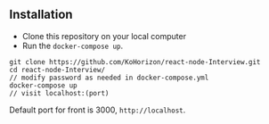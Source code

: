 ##  Installation
 
* Clone this repository on your local computer
* Run the `docker-compose up`.

```shell
git clone https://github.com/KoHorizon/react-node-Interview.git
cd react-node-Interview/
// modify password as needed in docker-compose.yml
docker-compose up
// visit localhost:(port)
```
Default port for front is 3000, `http://localhost`. 